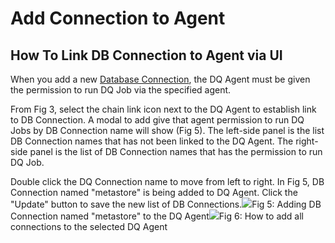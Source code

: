 # Add Connection to Agent

## How To Link DB Connection to Agent via UI <a id="how-to-link-db-connection-to-agent-via-ui"></a>

When you add a new [Database Connection](https://docs.owl-analytics.com/connecting-to-dbs-in-owl-web/owl-db-connection#how-to-add-db-connection-via-ui), the DQ Agent must be given the permission to run DQ Job via the specified agent.

From Fig 3, select the chain link icon next to the DQ Agent to establish link to DB Connection. A modal to add give that agent permission to run DQ Jobs by DB Connection name will show \(Fig 5\). The left-side panel is the list DB Connection names that has not been linked to the DQ Agent. The right-side panel is the list of DB Connection names that has the permission to run DQ Job.

Double click the DQ Connection name to move from left to right. In Fig 5, DB Connection named "metastore" is being added to DQ Agent. Click the "Update" button to save the new list of DB Connections.![](https://gblobscdn.gitbook.com/assets%2F-Lb9zlrkw1AEC_k2s2wG%2F-McBIJaM6HGPXZ7Saycu%2F-McBP5WB-FQTCxMHwSMK%2FScreenshot%202021-06-14%20at%205.04.25%20PM.png?alt=media&token=beca7cf8-3a72-4f64-b991-b258dd88193b)Fig 5: Adding DB Connection named "metastore" to the DQ Agent![](https://gblobscdn.gitbook.com/assets%2F-Lb9zlrkw1AEC_k2s2wG%2F-MezgsSFv-xynJD2XJTM%2F-Mezhb0qV-4VR3bXoPzC%2FDQ-Agent-Config-Hint-1.png?alt=media&token=5e85d0cb-7572-4a05-a95d-c66d5606e641)Fig 6: How to add all connections to the selected DQ Agent

